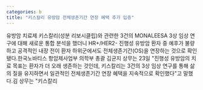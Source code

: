 ```yaml
---
categories: b
title: "키스칼리 유방암 전체생존기간 연장 혜택 추가 입증"
---
```

유방암 치료제 키스칼리(성분 리보시클립)와 관련한 3건의 MONALEESA 3상 임상 연구에 대해 새로운 통합 분석을 했더니 HR+/HER2- 진행성 유방암 환자 중 예후가 불량하고 공격적인 내장 전이 환자 하위군에서도 전체생존기간(OS)을 연장하는 것으로 확인됐다.한국노바티스 항암제사업부 의학부 총괄 김균지 상무는 23일 "진행성 유방암의 치료 목표는 환자가 더 오래 생존하는 것인데, 키스칼리는 3건의 3상 임상 연구를 통해 삶의 질을 유지하면서 일관적인 전체생존기간 연장 혜택을 지속적으로 확인했다"고 말했다.김 상무는 "키스칼리